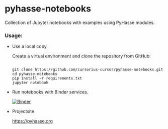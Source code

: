 # pyhasse-notebooks 

Collection of Jupyter notebooks with examples using PyHasse modules.

### Usage:

- Use a local copy.

   Create a virtual environment and clone the repository from GitHub:
   
      
    ```shell

    git clone https://github.com/cursorius-cursor/pyhasse-notebooks.git
    cd pyhasse-notebooks
    pip install -r requirements.txt
    jupyter notebook

    ```

- Run notebooks with Binder services.

   [![Binder](https://mybinder.org/badge_logo.svg)](https://mybinder.org/v2/gh/cursorius-cursor/pyhasse-notebooks.git/master)

- Projectsite
   
   https://pyhasse.org

